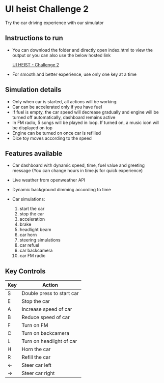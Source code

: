 # UI heist Challenge 2

Try the car driving experience with our simulator

## Instructions to run

- You can download the folder and directly open index.html to view the output or you can also use the below hosted link

  [UI HEIST - Challenge 2](https://charanrajcdw.github.io/UI-HEIST/)

- For smooth and better experience, use only one key at a time

## Simulation details

- Only when car is started, all actions will be working
- Car can be accelerated only if you have fuel
- If fuel is empty, the car speed will decrease gradually and engine will be turned off automatically, dashboard remains active
- In FM radio, 5 songs will be played in loop. If turned on, a music icon will be displayed on top
- Engine can be turned on once car is refilled
- Dice toy moves according to the speed

## Features available

- Car dashboard with dynamic speed, time, fuel value and greeting message (You can change hours in time.js for quick experience)
- Live weather from openweather API
- Dynamic background dimming according to time
- Car simulations:

  1. start the car
  2. stop the car
  3. acceleration
  4. brake
  5. headlight beam
  6. car horn
  7. steering simulations
  8. car refuel
  9. car backcamera
  10. car FM radio

## Key Controls

| Key | Action                    |
| --- | ------------------------- |
| S   | Double press to start car |
| E   | Stop the car              |
| A   | Increase speed of car     |
| B   | Reduce speed of car       |
| F   | Turn on FM                |
| C   | Turn on backcamera        |
| L   | Turn on headlight of car  |
| H   | Horn the car              |
| R   | Refill the car            |
| <-  | Steer car left            |
| ->  | Steer car right           |
